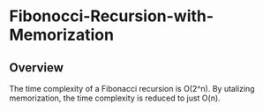 # Fibonocci-Recursion-with-Memorization

## Overview
The time complexity of a Fibonacci recursion is O(2^n). By utalizing memorization, the time complexity is reduced to just O(n).
